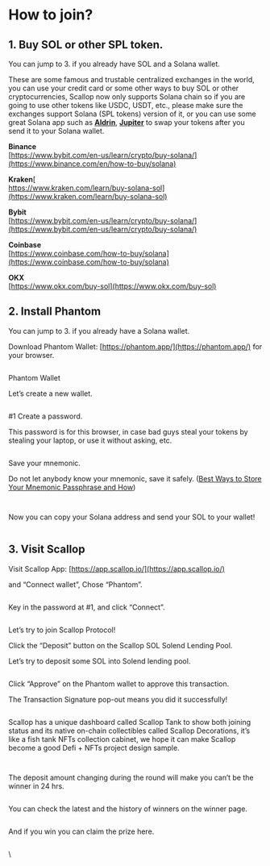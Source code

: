 # How to join?

## 1. Buy SOL or other SPL token. <a href="#2df0" id="2df0"></a>

You can jump to 3. if you already have SOL and a Solana wallet.

These are some famous and trustable centralized exchanges in the world, you can use your credit card or some other ways to buy SOL or other cryptocurrencies, Scallop now only supports Solana chain so if you are going to use other tokens like USDC, USDT, etc., please make sure the exchanges support Solana (SPL tokens) version of it, or you can use some great Solana app such as [**Aldrin**](https://dex.aldrin.com/swap), [**Jupiter**](https://jup.ag/swap) to swap your tokens after you send it to your Solana wallet.

**Binance**\
[https://www.bybit.com/en-us/learn/crypto/buy-solana/](https://www.binance.com/en/how-to-buy/solana)

**Kraken**[\
https://www.kraken.com/learn/buy-solana-sol](https://www.kraken.com/learn/buy-solana-sol)

**Bybit**\
[https://www.bybit.com/en-us/learn/crypto/buy-solana/](https://www.bybit.com/en-us/learn/crypto/buy-solana/)

**Coinbase**\
[https://www.coinbase.com/how-to-buy/solana](https://www.coinbase.com/how-to-buy/solana)

**OKX**\
[https://www.okx.com/buy-sol](https://www.okx.com/buy-sol)

## 2. Install Phantom <a href="#9d7a" id="9d7a"></a>

You can jump to 3. if you already have a Solana wallet.

Download Phantom Wallet: [https://phantom.app/](https://phantom.app/) for your browser.

<figure><img src="https://miro.medium.com/v2/resize:fit:630/0*luuLyRZ9uAckObLT.png" alt=""><figcaption></figcaption></figure>

Phantom Wallet

Let’s create a new wallet.

<figure><img src="https://miro.medium.com/v2/resize:fit:630/0*WAR1VlwIjLPyLl0h.png" alt=""><figcaption></figcaption></figure>

\#1 Create a password.

This password is for this browser, in case bad guys steal your tokens by stealing your laptop, or use it without asking, etc.

<figure><img src="https://miro.medium.com/v2/resize:fit:630/0*w3GABdsTqqWC_MKq.png" alt=""><figcaption></figcaption></figure>

Save your mnemonic.

Do not let anybody know your mnemonic, save it safely. ([Best Ways to Store Your Mnemonic Passphrase and How](https://cryptoadventure.com/best-ways-to-store-your-mnemonic-passphrase-and-how/))

<figure><img src="https://miro.medium.com/v2/resize:fit:630/0*cSNkTac2-DEct1Sr.png" alt=""><figcaption></figcaption></figure>

<figure><img src="https://miro.medium.com/v2/resize:fit:630/0*F5lHsBCY9hiIYmXX.png" alt=""><figcaption></figcaption></figure>

Now you can copy your Solana address and send your SOL to your wallet!

<figure><img src="https://miro.medium.com/v2/resize:fit:322/1*yEqBr8ifGHBSrW0pzrUrWw.png" alt=""><figcaption></figcaption></figure>

## 3. Visit Scallop <a href="#6a96" id="6a96"></a>

Visit Scallop App: [https://app.scallop.io/](https://app.scallop.io/)

and “Connect wallet”, Chose “Phantom”.

<figure><img src="https://miro.medium.com/v2/resize:fit:630/1*De07o6WsD2Col5wHeP0V-w.png" alt=""><figcaption></figcaption></figure>

Key in the password at #1, and click “Connect”.

<figure><img src="https://miro.medium.com/v2/resize:fit:630/0*LjcazWCRKAjSi-uw.png" alt=""><figcaption></figcaption></figure>

Let’s try to join Scallop Protocol!

Click the “Deposit” button on the Scallop SOL Solend Lending Pool.

Let’s try to deposit some SOL into Solend lending pool.

<figure><img src="https://miro.medium.com/v2/resize:fit:630/1*__E1VLb3y0yQbGxQlXhrDQ.png" alt=""><figcaption></figcaption></figure>

Click “Approve” on the Phantom wallet to approve this transaction.

The Transaction Signature pop-out means you did it successfully!

<figure><img src="https://miro.medium.com/v2/resize:fit:630/1*bkAbbYYYhSwum3mo-ZT-ZA.png" alt=""><figcaption></figcaption></figure>

Scallop has a unique dashboard called Scallop Tank to show both joining status and its native on-chain collectibles called Scallop Decorations, it’s like a fish tank NFTs collection cabinet, we hope it can make Scallop become a good Defi + NFTs project design sample.

<figure><img src="https://miro.medium.com/v2/resize:fit:630/1*N-HAkUDYYN-Jx_iqCWHt4Q.png" alt=""><figcaption></figcaption></figure>

<figure><img src="https://miro.medium.com/v2/resize:fit:514/0*BchNkbf_SYB7TXFj.png" alt=""><figcaption></figcaption></figure>

The deposit amount changing during the round will make you can’t be the winner in 24 hrs.

<figure><img src="https://miro.medium.com/v2/resize:fit:630/1*6P5EcmJ5whwlbTKOcOLLzQ.png" alt=""><figcaption></figcaption></figure>

You can check the latest and the history of winners on the winner page.

<figure><img src="https://miro.medium.com/v2/resize:fit:630/1*RUDb7hIw7VvViAYFqRKh1g.png" alt=""><figcaption></figcaption></figure>

And if you win you can claim the prize here.

<figure><img src="https://miro.medium.com/v2/resize:fit:454/1*H5xJ_sIJi64RngGEfDUdGQ.png" alt=""><figcaption></figcaption></figure>

\
